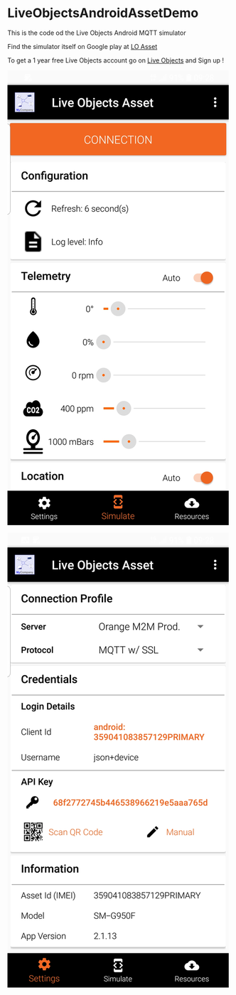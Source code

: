 # LiveObjectsAndroidAssetDemo
This is the code od the Live Objects Android MQTT simulator

Find the simulator itself on Google play at [LO Asset](https://play.google.com/store/apps/details?id=com.orange.lo.assetdemo)

To get a 1 year free Live Objects account go on [Live Objects](https://liveobjects.orange-business.com) and Sign up !

![](img/Screenshot1.jpg)

![](img/Screenshot2.jpg)
